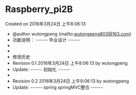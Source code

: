 # Raspberry_pi2B

Created on 2016年3月24日 上午8:06:13
 * @author wutongpeng (mailto:wutongpeng803@163.com)
 * 功能说明： ------ 毕业设计 ------
 *
 *
 * 修改历史
 * Revision 0.1   2016年3月24日 上午8:06:13 by wutongpeng
 * Update: ------ 初始化 ------
 * 
 * Revision 0.2   2016年3月24日 上午9:06:13 by wutongpeng
 * Update: ------ spring springMVC整合 ------

